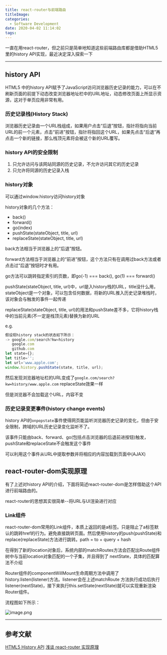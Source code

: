 ```yaml
---
title: react-router与前端路由
titleImage:
categories:
  - Software Development
date: 2020-04-02 11:14:02
tags:
---
```

一直在用react-router，但之前只是简单地知道这些前端路由库都是借助HTML5里的history API实现，最近决定深入探索一下

---

## history API

HTML5 中的history API赋予了JavaScript访问浏览器历史记录的能力，可以在不刷新页面的前提下动态改变浏览器地址栏中的URL地址，动态修改页面上所显示资源，这对于单页应用非常有用。

### 历史记录栈(History Stack)

浏览器历史记录由一个URL栈组成，如果用户点击“后退”按钮，指针将指向当前URL的前一个元素，点击“前进”按钮，指针将指回这个URL，如果先点击“后退”再点击一个新的链接，那么栈顶元素将会被这个新的URL覆写。

### history API的安全限制

1. 只允许访问与该网站同源的历史记录，不允许访问其它的历史记录
2. 只允许将同源的历史记录入栈

### history对象

可以通过window.history访问history对象

history对象的几个方法：
  * back()
  * forward()
  * go(index)
  * pushState(stateObject, title, url)
  * replaceState(stateObject, title, url)

back方法相当于浏览器上的“后退”按钮。

forward方法相当于浏览器上的“前进”按钮，这个方法只有在调用过back方法或者点击过“后退”按钮时才有用。

go方法可以跳转指定索引的页数，即go(-1) === back(), go(1) === forward()

pushState(stateObject, title, url)中，url是入history栈的URL，title没什么用，stateObject是一个对象，可以包含任何数据，将新的URL推入历史记录堆栈时，该对象会与触发的事件一起传递

replaceState(stateObject, title, url)的用法和pushState差不多，它将history栈中的当前元素(不一定是栈顶元素)替换为新的URL

e.g.

```js
假设现history stack的状态如下所示：
-> google.com/search?kw=history
   google.com
   github.com
let state={};
let title='';
let url='www.apple.com';
window.history.pushState(state, title, url);
```
然后发现浏览器地址栏的URL变成了`google.com/search?kw=history/www.apple.com`
replaceState效果一样

但是浏览器不会加载这个URL，内容不变

### 历史记录变更事件(history change events)

history API的`onpopstate`事件使得网页能监听浏览器历史记录的变化，但由于安全限制，跨域的URL历史记录变化监听不了。

该事件只能由back、forward、go(包括点击浏览器的后退前进按钮)触发，pushState和replaceState不会触发这个事件

可以利用这个事件从URL中提取参数并将相应的内容加载到页面中(AJAX)

## react-router-dom实现原理

有了上述对history API的介绍，下面将简述react-router-dom是怎样借助这个API进行前端路由的。

react-router的思想其实很简单--将URL与UI渲染进行对应

### Link组件

react-router-dom常用的Link组件，本质上返回的是a标签。只是阻止了a标签默认的跳转href的行为。避免直接跳转页面。然后使用history的push(pushState)和replace(replaceState)方法进行跳转。path = to + query + hash

在得到了新的location对象后，系统内部的matchRoutes方法会匹配出Route组件树中与当前location对象匹配的一个子集，并且得到了 nextState，具体的匹配算法不介绍

Router组件的componentWillMount生命周期方法中调用了history.listen(listener)方法。listener会在上述matchRoute 方法执行成功后执行listener(nextState)，接下来执行this.setState(nextState)就可以实现重新渲染 Router组件。

流程图如下所示：

![image.png](https://i.loli.net/2020/04/05/LGm1WafV9PoUAEp.png)

---

## 参考文献

[HTML5 History API](http://tutorials.jenkov.com/html5/history-api.html)
[浅谈 react-router 实现原理](https://zhuzhengyuan.xyz/2019/01/03/understanding-react-router/)
